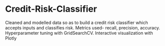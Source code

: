 # Credit-Risk-Classifier
Cleaned and modelled data so as to build a credit risk classifier which accepts inputs and classifies risk. Metrics used- recall, precision, accuracy. Hyperparameter tuning with GridSearchCV. Interactive visualization with Plotly

